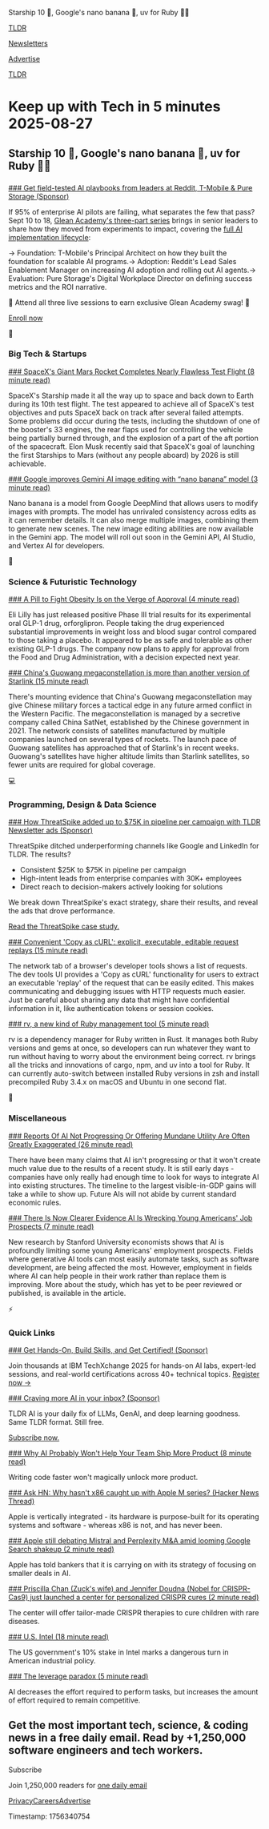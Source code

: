 Starship 10 🚀, Google's nano banana 🍌, uv for Ruby 👨‍💻  

[TLDR](/)

[Newsletters](/newsletters)

[Advertise](https://advertise.tldr.tech/)

[TLDR](/)

# Keep up with Tech in 5 minutes 2025-08-27

## Starship 10 🚀, Google's nano banana 🍌, uv for Ruby 👨‍💻

### 

[### Get field-tested AI playbooks from leaders at Reddit, T-Mobile & Pure Storage (Sponsor)](https://www.glean.com/academy?utm_source=3rd-party&amp;utm_medium=email&amp;utm_partner=tldr-flagship)

If 95% of enterprise AI pilots are failing, what separates the few that pass? Sept 10 to 18, [Glean Academy's three-part series](https://www.glean.com/academy?utm_source=3rd-party&utm_medium=email&utm_partner=tldr-flagship) brings in senior leaders to share how they moved from experiments to impact, covering the [full AI implementation lifecycle](https://www.glean.com/academy?utm_source=3rd-party&utm_medium=email&utm_partner=tldr-flagship):

→ Foundation: T-Mobile's Principal Architect on how they built the foundation for scalable AI programs.→ Adoption: Reddit's Lead Sales Enablement Manager on increasing AI adoption and rolling out AI agents.→ Evaluation: Pure Storage's Digital Workplace Director on defining success metrics and the ROI narrative.

🎁 Attend all three live sessions to earn exclusive Glean Academy swag! 🎁

[Enroll now](https://www.glean.com/academy?utm_source=3rd-party&utm_medium=email&utm_partner=tldr-flagship)

📱

### Big Tech & Startups

[### SpaceX's Giant Mars Rocket Completes Nearly Flawless Test Flight (8 minute read)](https://www.nytimes.com/2025/08/26/science/spacex-starship-test-launch.html?unlocked_article_code=1.hU8.PP3f.uzNRRFqvkD6X&smid=url-share&utm_source=tldrnewsletter)

SpaceX's Starship made it all the way up to space and back down to Earth during its 10th test flight. The test appeared to achieve all of SpaceX's test objectives and puts SpaceX back on track after several failed attempts. Some problems did occur during the tests, including the shutdown of one of the booster's 33 engines, the rear flaps used for controlling the vehicle being partially burned through, and the explosion of a part of the aft portion of the spacecraft. Elon Musk recently said that SpaceX's goal of launching the first Starships to Mars (without any people aboard) by 2026 is still achievable.

[### Google improves Gemini AI image editing with “nano banana” model (3 minute read)](https://arstechnica.com/ai/2025/08/google-improves-gemini-ai-image-editing-with-nano-banana-model/?utm_source=tldrnewsletter)

Nano banana is a model from Google DeepMind that allows users to modify images with prompts. The model has unrivaled consistency across edits as it can remember details. It can also merge multiple images, combining them to generate new scenes. The new image editing abilities are now available in the Gemini app. The model will roll out soon in the Gemini API, AI Studio, and Vertex AI for developers.

🚀

### Science & Futuristic Technology

[### A Pill to Fight Obesity Is on the Verge of Approval (4 minute read)](https://gizmodo.com/a-pill-to-fight-obesity-is-on-the-verge-of-approval-2000648312?utm_source=tldrnewsletter)

Eli Lilly has just released positive Phase III trial results for its experimental oral GLP-1 drug, orforglipron. People taking the drug experienced substantial improvements in weight loss and blood sugar control compared to those taking a placebo. It appeared to be as safe and tolerable as other existing GLP-1 drugs. The company now plans to apply for approval from the Food and Drug Administration, with a decision expected next year.

[### China's Guowang megaconstellation is more than another version of Starlink (15 minute read)](https://arstechnica.com/space/2025/08/china-may-have-taken-an-early-lead-in-the-race-for-a-military-megaconstellation/?utm_source=tldrnewsletter)

There's mounting evidence that China's Guowang megaconstellation may give Chinese military forces a tactical edge in any future armed conflict in the Western Pacific. The megaconstellation is managed by a secretive company called China SatNet, established by the Chinese government in 2021. The network consists of satellites manufactured by multiple companies launched on several types of rockets. The launch pace of Guowang satellites has approached that of Starlink's in recent weeks. Guowang's satellites have higher altitude limits than Starlink satellites, so fewer units are required for global coverage.

💻

### Programming, Design & Data Science

[### How ThreatSpike added up to $75K in pipeline per campaign with TLDR Newsletter ads (Sponsor)](https://advertise.tldr.tech/case-studies/threatspike-adds-up-to-75000-in-net-new-business-pipeline-per-campaign-with-tldr/?utm_source=tldr&amp;utm_medium=newsletter&amp;utm_campaign=secondary08272025)

ThreatSpike ditched underperforming channels like Google and LinkedIn for TLDR. The results?

* Consistent $25K to $75K in pipeline per campaign
* High-intent leads from enterprise companies with 30K+ employees
* Direct reach to decision-makers actively looking for solutions

We break down ThreatSpike's exact strategy, share their results, and reveal the ads that drove performance.

[Read the ThreatSpike case study.](https://advertise.tldr.tech/case-studies/threatspike-adds-up-to-75000-in-net-new-business-pipeline-per-campaign-with-tldr/?utm_source=tldr&utm_medium=newsletter&utm_campaign=secondary08272025)

[### Convenient 'Copy as cURL': explicit, executable, editable request replays (15 minute read)](https://huonw.github.io/blog/2025/08/copy-as-curl/?utm_source=tldrnewsletter)

The network tab of a browser's developer tools shows a list of requests. The dev tools UI provides a 'Copy as cURL' functionality for users to extract an executable 'replay' of the request that can be easily edited. This makes communicating and debugging issues with HTTP requests much easier. Just be careful about sharing any data that might have confidential information in it, like authentication tokens or session cookies.

[### rv, a new kind of Ruby management tool (5 minute read)](https://andre.arko.net/2025/08/25/rv-a-new-kind-of-ruby-management-tool/?utm_source=tldrnewsletter)

rv is a dependency manager for Ruby written in Rust. It manages both Ruby versions and gems at once, so developers can run whatever they want to run without having to worry about the environment being correct. rv brings all the tricks and innovations of cargo, npm, and uv into a tool for Ruby. It can currently auto-switch between installed Ruby versions in zsh and install precompiled Ruby 3.4.x on macOS and Ubuntu in one second flat.

🎁

### Miscellaneous

[### Reports Of AI Not Progressing Or Offering Mundane Utility Are Often Greatly Exaggerated (26 minute read)](https://www.lesswrong.com/posts/EAdzemvd5kT8PyKnR/reports-of-ai-not-progressing-or-offering-mundane-utility?utm_source=tldrnewsletter)

There have been many claims that AI isn't progressing or that it won't create much value due to the results of a recent study. It is still early days - companies have only really had enough time to look for ways to integrate AI into existing structures. The timeline to the largest visible-in-GDP gains will take a while to show up. Future AIs will not abide by current standard economic rules.

[### There Is Now Clearer Evidence AI Is Wrecking Young Americans' Job Prospects (7 minute read)](https://www.wsj.com/economy/jobs/ai-entry-level-job-impact-5c687c84?st=7jZgap&reflink=desktopwebshare_permalink&utm_source=tldrnewsletter)

New research by Stanford University economists shows that AI is profoundly limiting some young Americans' employment prospects. Fields where generative AI tools can most easily automate tasks, such as software development, are being affected the most. However, employment in fields where AI can help people in their work rather than replace them is improving. More about the study, which has yet to be peer reviewed or published, is available in the article.

⚡

### Quick Links

[### Get Hands-On, Build Skills, and Get Certified! (Sponsor)](https://www.ibm.com/community/ibm-techxchange-conference/?utm_source=tldrnewsletter)

Join thousands at IBM TechXchange 2025 for hands-on AI labs, expert-led sessions, and real-world certifications across 40+ technical topics. [Register now →](https://www.ibm.com/community/ibm-techxchange-conference/)

[### Craving more AI in your inbox? (Sponsor)](https://tldr.tech/ai/?utm_source=tldr&amp;utm_medium=newsletter&amp;utm_campaign=quicklinks08272025)

TLDR AI is your daily fix of LLMs, GenAI, and deep learning goodness. Same TLDR format. Still free.

[Subscribe now.](https://tldr.tech/ai/?utm_source=tldr&utm_medium=newsletter&utm_campaign=quicklinks08272025)

[### Why AI Probably Won't Help Your Team Ship More Product (8 minute read)](https://chaoticgood.management/why-ai-probably-wont-help-your-team-ship-more-product/?utm_source=tldrnewsletter)

Writing code faster won't magically unlock more product.

[### Ask HN: Why hasn't x86 caught up with Apple M series? (Hacker News Thread)](https://news.ycombinator.com/item?id=45019483&amp;utm_source=tldrnewsletter)

Apple is vertically integrated - its hardware is purpose-built for its operating systems and software - whereas x86 is not, and has never been.

[### Apple still debating Mistral and Perplexity M&A amid looming Google Search shakeup (2 minute read)](https://9to5mac.com/2025/08/26/apple-perplexity-mistral-ai/?utm_source=tldrnewsletter)

Apple has told bankers that it is carrying on with its strategy of focusing on smaller deals in AI.

[### Priscilla Chan (Zuck's wife) and Jennifer Doudna (Nobel for CRISPR-Cas9) just launched a center for personalized CRISPR cures (2 minute read)](https://x.com/IterIntellectus/status/1960374833847394378?utm_source=tldrnewsletter)

The center will offer tailor-made CRISPR therapies to cure children with rare diseases.

[### U.S. Intel (18 minute read)](https://stratechery.com/2025/u-s-intel/?utm_source=tldrnewsletter)

The US government's 10% stake in Intel marks a dangerous turn in American industrial policy.

[### The leverage paradox (5 minute read)](https://www.indiehackers.com/post/lifestyle/the-leverage-paradox-ksRiX6y6W7NzfBE57dzt?utm_source=tldrnewsletter)

AI decreases the effort required to perform tasks, but increases the amount of effort required to remain competitive.

## Get the most important tech, science, & coding news in a free daily email. Read by +1,250,000 software engineers and tech workers.

Subscribe

Join 1,250,000 readers for [one daily email](/api/latest/tech)

[Privacy](/privacy)[Careers](https://jobs.ashbyhq.com/tldr.tech)[Advertise](/tech/advertise)

Timestamp: 1756340754